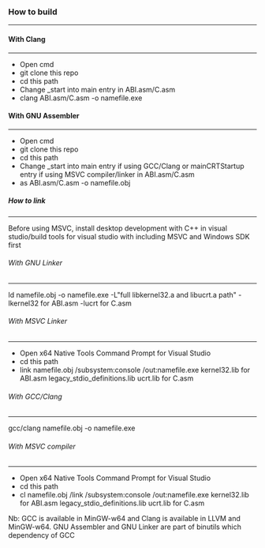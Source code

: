 ### How to build
----------------

#### With Clang
---------------

-   Open cmd
-   git clone this repo
-   cd this path
-   Change _start into main entry in ABI.asm/C.asm
-   clang ABI.asm/C.asm -o namefile.exe

#### With GNU Assembler
-----------------------

-   Open cmd
-   git clone this repo
-   cd this path
-   Change _start into main entry if using GCC/Clang or mainCRTStartup entry if using MSVC compiler/linker in ABI.asm/C.asm
-   as ABI.asm/C.asm -o namefile.obj

##### How to link
-----------------

Before using MSVC, install desktop development with C++ in visual studio/build tools for visual studio with including MSVC and Windows SDK first

###### With GNU Linker
----------------------

ld namefile.obj -o namefile.exe -L"full libkernel32.a and libucrt.a path" -lkernel32 for ABI.asm -lucrt for C.asm

###### With MSVC Linker
-----------------------

-   Open x64 Native Tools Command Prompt for Visual Studio
-   cd this path
-   link namefile.obj /subsystem:console /out:namefile.exe kernel32.lib for ABI.asm legacy_stdio_definitions.lib ucrt.lib for C.asm

###### With GCC/Clang
---------------------

gcc/clang namefile.obj -o namefile.exe

###### With MSVC compiler
-------------------------

-   Open x64 Native Tools Command Prompt for Visual Studio
-   cd this path
-   cl namefile.obj /link /subsystem:console /out:namefile.exe kernel32.lib for ABI.asm legacy_stdio_definitions.lib ucrt.lib for C.asm

Nb: GCC is available in MinGW-w64 and Clang is available in LLVM and MinGW-w64. GNU Assembler and GNU Linker are part of binutils which dependency of GCC
